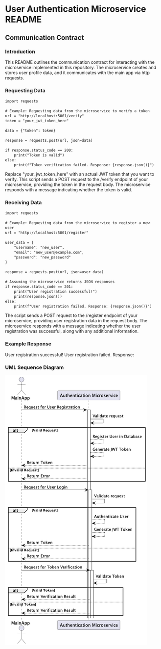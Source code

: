 # User Authentication Microservice README

## Communication Contract

### Introduction

This README outlines the communication contract for interacting with the microservice implemented in this repository. The microservice creates and stores user profile data, and it communicates with the main app via http requests.

### Requesting Data
```
import requests

# Example: Requesting data from the microservice to verify a token
url = "http://localhost:5001/verify"
token = "your_jwt_token_here"  

data = {"token": token}

response = requests.post(url, json=data)

if response.status_code == 200:
    print("Token is valid")
else:
    print(f"Token verification failed. Response: {response.json()}")
```
Replace "your_jwt_token_here" with an actual JWT token that you want to verify. This script sends a POST request to the /verify endpoint of your microservice, providing the token in the request body. The microservice responds with a message indicating whether the token is valid.

### Receiving Data

```
import requests

# Example: Requesting data from the microservice to register a new user
url = "http://localhost:5001/register"

user_data = {
    "username": "new_user",
    "email": "new_user@example.com",
    "password": "new_password"
}

response = requests.post(url, json=user_data)

# Assuming the microservice returns JSON responses
if response.status_code == 201:
    print("User registration successful!")
    print(response.json())
else:
    print(f"User registration failed. Response: {response.json()}")
```
The script sends a POST request to the /register endpoint of your microservice, providing user registration data in the request body. The microservice responds with a message indicating whether the user registration was successful, along with any additional information.

### Example Response
User registration successful!
User registration failed. Response:

### UML Sequence Diagram

![Microservice Diagram](https://github.com/jaredenorris/user_authentication_microservice/blob/master/microservice_diagram.png)

 
